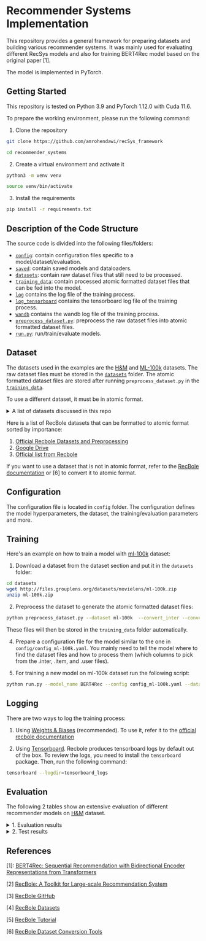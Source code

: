 # Recommender Systems Implementation

This repository provides a general framework for preparing datasets and building various recommender systems. It was
mainly used for evaluating different RecSys models and also for training BERT4Rec model based on the original paper [1].

The model is implemented in PyTorch.

## Getting Started

This repository is tested on Python 3.9 and PyTorch 1.12.0 with Cuda 11.6.

To prepare the working environment, please run the following command:

1. Clone the repository

```bash
git clone https://github.com/amrohendawi/recSys_framework

cd recommender_systems
```

2. Create a virtual environment and activate it

```bash
python3 -m venv venv

source venv/bin/activate
```

3. Install the requirements

```bash
pip install -r requirements.txt
```

## Description of the Code Structure

The source code is divided into the following files/folders:

- [`config`](config): contain configuration files specific to a model/dataset/evaluation.
- [`saved`](saved): contain saved models and dataloaders.
- [`datasets`](datasets): contain raw dataset files that still need to be processed.
- [`training_data`](training_data): contain processed atomic formatted dataset files that can be fed into the model.
- [`log`](log) contains the log file of the training process.
- [`log_tensorboard`](log_tensorboard) contains the tensorboard log file of the training process.
- [`wandb`](wandb) contains the wandb log file of the training process.
- [`preprocess_dataset.py`](preprocess_dataset.py): preprocess the raw dataset files into atomic formatted dataset
  files.
- [`run.py`](run.py): run/train/evaluate models.

## Dataset

The datasets used in the examples are the [H&M](https://www.kaggle.com/datasets/shionhonda/hm-recbole-atomic-files)
and [ML-100k](https://grouplens.org/datasets/movielens/100k/) datasets. The raw dataset files must be stored in the
[`datasets`](datasets) folder. The atomic formatted dataset files are stored after running `preprocess_dataset.py` in
the [`training_data`](training_data).

To use a different dataset, it must be in atomic format.

<details>
<summary>A list of datasets discussed in this repo</summary>

## General Datasets

| SN | Dataset        | Instructions |
|----|----------------|--------------|
| 1  | MovieLens      |[Link](usage/MovieLens.md)|
| 2  | Anime          |[Link](usage/Anime.md)|
| 3  | Epinions       |[Link](usage/Epinions.md)|
| 4  | Yelp           |[Link](usage/Yelp.md)|
| 5  | Netflix        |[Link](usage/Netflix.md)|
| 6  | Book\-Crossing |[Link](usage/Book-Crossing.md)|
| 7  | Jester         |[Link](usage/Jester.md)|
| 8  | Douban         |[Link](usage/Douban.md)|
| 9  | Yahoo Music    |[Link](usage/YahooMusic.md)|
| 10 | KDD2010        |[Link](usage/KDD2010.md)|
| 11 | Amazon         |[Link](usage/Amazon.md)|
| 12 | Pinterest      |[Link](usage/Pinterest.md)|
| 13 | Gowalla        |[Link](usage/Gowalla.md)|
| 14 | Last\.FM       |[Link](usage/LastFM.md)|
| 15 | DIGINETICA     |[Link](usage/DIGINETICA.md)|
| 16 | Steam          |[Link](usage/Steam.md)|
| 17 | Ta Feng        |[Link](usage/TaFeng.md)|
| 18 | Foursquare     |[Link](usage/Foursquare.md)|
| 19 | Tmall          |[Link](usage/Tmall.md)|
| 20 | YOOCHOOSE      |[Link](usage/YOOCHOOSE.md)|
| 21 | Retailrocket   |[Link](usage/Retailrocket.md)|
| 22 | LFM\-1b        |[Link](usage/LFM-1b.md)|
| 23 | MIND           |[Link](usage/MIND.md)|

### CTR Datasets

| SN | Dataset           | Instructions |
|----|-------------------|:------------:|
| 1  | Criteo            |[Link](usage/Criteo.md)|
| 2  | Avazu             |[Link](usage/Avazu.md)|
| 3  | iPinYou           |[Link](usage/iPinYou.md)|
| 4  | Phishing websites |[Link](usage/Phishing%20Websites.md)|
| 5  | Adult             |[Link](usage/Adult.md)|

### Knowledge-aware Datasets

| SN | Dataset            | Instructions |
|----|--------------------|--------------|
| 1  | MovieLens          |[Link](usage/MovieLens-KG.md)|
| 2  | Amazon\-book       |[Link](usage/Amazon-book-KG.md)|
| 3  | LFM\-1b \(tracks\) |[Link](usage/LFM-1b-KG.md)|

</details>

Here is a list of RecBole datasets that can be formatted to atomic format sorted by importance:

1. [Official Recbole Datasets and Preprocessing](https://github.com/RUCAIBox/RecSysDatasets)
2. [Google Drive](https://drive.google.com/drive/folders/1so0lckI6N6_niVEYaBu-LIcpOdZf99kj)
3. [Official list from Recbole](https://recbole.io/dataset_list.html)

If you want to use a dataset that is not in atomic format, refer to
the [RecBole documentation](https://recbole.io/docs/user_guide/data_preparation.html) or [6] to convert it to atomic
format.

## Configuration

The configuration file is located in `config` folder. The configuration defines the model hyperparameters, the dataset,
the training/evaluation parameters and more.

## Training

Here's an example on how to train a model
with [ml-100k](https://github.com/RUCAIBox/RecSysDatasets/blob/master/conversion_tools/usage/MovieLens.md) dataset:

1. Download a dataset from the dataset section and put it in the `datasets` folder:

```bash
cd datasets
wget http://files.grouplens.org/datasets/movielens/ml-100k.zip
unzip ml-100k.zip
```

2. Preprocess the dataset to generate the atomic formatted dataset files:

```bash
python preprocess_dataset.py --dataset ml-100k  --convert_inter --convert_item --convert_user
```

These files will then be stored in the `training_data` folder automatically.

4. Prepare a configuration file for the model similar to the one in `config/config_ml-100k.yaml`.
   You mainly need to tell the model where to find the dataset files and how to process them (which columns to pick from
   the .inter, .item, and .user files).


5. For training a new model on ml-100k dataset run the following script:

```bash
python run.py --model_name BERT4Rec --config config_ml-100k.yaml --dataset ml-100k
```

## Logging

There are two ways to log the training process:

1. Using [Weights & Biases](https://wandb.ai/site) (recommended). To use it, refer it to the
   [official recbole documentation](https://recbole.io/docs/user_guide/usage/use_weights_and_biases.html?highlight=wand)

2. Using [Tensorboard](https://www.tensorflow.org/tensorboard). Recbole produces tensorboard logs by default out of the
   box. To review the logs, you need to install the `tensorboard` package. Then, run the following command:

```bash
tensorboard --logdir=tensorboard_logs
```

## Evaluation

The following 2 tables show an extensive evaluation of different recommender models
on [H&M](https://www.kaggle.com/datasets/shionhonda/hm-recbole-atomic-files) dataset.

<details>
<summary>1. Evaluation results</summary>

| index | model              | type          | duration | best_valid_score | valid_score | recall | MRR    | nDCG   | hit | precision | map |
|-------|--------------------| ------------- |----------| ---------------- | ------------------ |--------|--------|--------| ------ |-----------| ------ |
| 0     | Pop                | general       | 1.48     | 0.4703           | True        | 0.6663 | 0.572  | 0.5227 | 0.8842 | 0.1457    | 0.408  |
| 1     | ItemKNN            | general       | 5.45     | 0.2129           | True        | 0.5762 | 0.291  | 0.3158 | 0.8231 | 0.1041    | 0.1909 |
| 2     | BPR                | general       | 3.4      | 0.2646           | True        | 0.412  | 0.3542 | 0.3075 | 0.6366 | 0.0877    | 0.2238 |
| 3     | NeuMF              | general       | 4.07     | 0.4333           | True        | 0.6573 | 0.5276 | 0.4928 | 0.8849 | 0.1402    | 0.3733 |
| 4     | RecVAE             | general       | 85.48    | 0.4678           | True        | 0.6706 | 0.5688 | 0.5209 | 0.8922 | 0.1453    | 0.4039 |
| 5     | LightGCN           | general       | 118.88   | 0.3259           | True        | 0.4859 | 0.4039 | 0.3694 | 0.6709 | 0.1041    | 0.2809 |
| 6     | FFM                | context-aware | 5.25     | 0.1766           | True        | 0.5615 | 0.2507 | 0.2908 | 0.8036 | 0.0988    | 0.1673 |
| 7     | DeepFM             | context-aware | 5.2      | 0.1772           | True        | 0.5625 | 0.2496 | 0.2907 | 0.8046 | 0.0991    | 0.1669 |
| 8     | BERT4Rec(2 layers) | sequential    | 22.06    | 0.4363           | True        | 0.6969 | 0.5409 | 0.5157 | 0.9018 | 0.1427    | 0.3929 |
| 9     | BERT4Rec(4 layers) | sequential    | 29.42    | 0.4631           | True        | 0.7461 | 0.7952 | 0.5884 | 0.9515 | 0.5502    | 0.4631 |
| 10    | GRU4Rec            | sequential    | 5.86     | 0.5854           | True        | 0.7086 | 0.6778 | 0.6037 | 0.9038 | 0.1591    | 0.4989 |
| 11    | SHAN               | sequential    | 10.22    | 0.5201           | True        | 0.5624 | 0.4984 | 0.4706 | 0.6555 | 0.1076    | 0.4025 |

</details>

<details>
<summary>2. Test results</summary>

| index | model              | type          | duration(m) | best_valid_score | valid_score | Recall | MRR    | nDCG   | hit | precision | map    |
|-------|--------------------| ------------- |-------------| ---------------- | ------------------ |--------|--------|--------| ------ |-----------|--------|
| 0     | Pop                | general       | 1.48        | 0.4703           | True        | 0.7485 | 0.6272 | 0.5904 | 0.9346 | 0.1654    | 0.4703 |
| 1     | ItemKNN            | general       | 5.45        | 0.2129           | True        | 0.6178 | 0.3241 | 0.3461 | 0.8665 | 0.1145    | 0.2129 |
| 2     | BPR                | general       | 3.4         | 0.2646           | True        | 0.4645 | 0.398  | 0.3533 | 0.6814 | 0.1004    | 0.2646 |
| 3     | NeuMF              | general       | 4.07        | 0.4333           | True        | 0.7441 | 0.5835 | 0.5606 | 0.9403 | 0.1606    | 0.4333 |
| 4     | RecVAE             | general       | 85.48       | 0.4678           | True        | 0.7562 | 0.626  | 0.5905 | 0.9421 | 0.1654    | 0.4678 |
| 5     | LightGCN           | general       | 118.88      | 0.3259           | True        | 0.5443 | 0.4422 | 0.4176 | 0.7012 | 0.1175    | 0.3259 |
| 6     | FFM                | context-aware | 5.25        | 0.1766           | True        | 0.5986 | 0.2638 | 0.3089 | 0.8448 | 0.1074    | 0.1766 |
| 7     | DeepFM             | context-aware | 5.2         | 0.1772           | True        | 0.6016 | 0.2637 | 0.3102 | 0.8478 | 0.1083    | 0.1772 |
| 8     | BERT4Rec(2 layers) | sequential    | 22.06       | 0.4363           | True        | 0.7441 | 0.5898 | 0.5622 | 0.9284 | 0.1582    | 0.4363 |
| 9     | BERT4Rec(4 layers) | sequential    | 29.42       | 0.4631           | True        | 0.7839 | 0.7952 | 0.5884 | 0.8959 | 0.5502    | 0.3871 |
| 10    | GRU4Rec            | sequential    | 5.86        | 0.5854           | True        | 0.8045 | 0.7160 | 0.5129 | 0.8898 | 0.4795    | 0.3852 |
| 11    | SHAN               | sequential    | 10.22       | 0.5201           | True        | 0.7063 | 0.6325 | 0.6012 | 0.7979 | 0.1475    | 0.5201 |

</details>

## References

[1]: [BERT4Rec: Sequential Recommendation with Bidirectional Encoder Representations from Transformers](https://arxiv.org/abs/1904.06690)

[2] [RecBole: A Toolkit for Large-scale Recommendation System](https://arxiv.org/abs/2009.06732)

[3] [RecBole GitHub](https://github.com/RUCAIBox/RecBole)

[4] [RecBole Datasets](https://github.com/RUCAIBox/RecSysDatasets)

[5] [RecBole Tutorial](https://recbole.io/docs/index.html)

[6] [RecBole Dataset Conversion Tools](https://github.com/RUCAIBox/RecSysDatasets/tree/master/conversion_tools)
